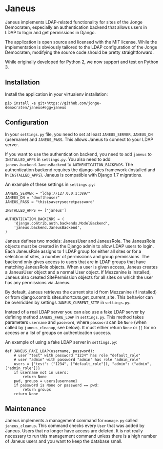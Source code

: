 Janeus
===

Janeus implements LDAP-related functionality for sites of the Jonge Democraten, especially an authentication backend that allows users in LDAP to login and get permissions in Django.

The application is open source and licensed with the MIT license.
While the implementation is obviously tailored to the LDAP configuration of the Jonge Democraten,
modifying the source code should be pretty straightforward.

While originally developed for Python 2, we now support and test on Python 3.

Installation
---

Install the application in your virtualenv installation:

`pip install -e git+https://github.com/jonge-democraten/janeus#egg=janeus`

Configuration
---

In your `settings.py` file, you need to set at least `JANEUS_SERVER`,
`JANEUS_DN` (username) and `JANEUS_PASS`.
This allows Janeus to connect to your LDAP server.

If you want to use the authentication backend, you need to add `janeus` to `INSTALLED_APPS` in `settings.py`.
You also need to add `janeus.backend.JaneusBackend` to `AUTHENTICATION_BACKENDS`.
The authentication backend requires the django-sites framework (installed and in `INSTALLED_APPS`).
Janeus is compatible with Django 1.7 migrations.

An example of these settings in `settings.py`:

    JANEUS_SERVER = "ldap://127.0.0.1:389/"
    JANEUS_DN = "dnoftheuser"
    JANEUS_PASS = "thisisaverysecretpassword"
    
    INSTALLED_APPS += ['janeus']
    
    AUTHENTICATION_BACKENDS = (
        'django.contrib.auth.backends.ModelBackend',
        'janeus.backend.JaneusBackend', 
    )

Janeus defines two models: JaneusUser and JaneusRole.
The JaneusRole objects must be created in the Django admin to allow LDAP users to login.
Each JaneusRole assigns to 1 LDAP group for either all sites or for a selection of sites,
a number of permissions and group permissions.
The backend only gives access to users that are in LDAP groups that have matching JaneusRole objects.
When a user is given access, Janeus creates a JaneusUser object and a normal User object.
If Mezzanine is installed, Janeus also created SitePermission objects for all sites on which the user has any permissions via Janeus.

By default, Janeus retrieves the current site id from Mezzanine (if installed) or from django.contrib.sites.shortcuts.get_current_site.
This behavior can be overridden by settings `JANEUS_CURRENT_SITE` in `settings.py`.

Instead of a real LDAP server you can also use a fake LDAP server by defining method `JANEUS_FAKE_LDAP` in `settings.py`.
This method takes parameters `username` and `password`, where `password` can be `None` (when called by `janeus_cleanup`, see below).
It must either return `None` or `[]` for no access or a list of groups on authentication success.

An example of using a fake LDAP server in `settings.py`:

    def JANEUS_FAKE_LDAP(username, password):
        # user "test" with password "1234" has role "default_role"
        # user "admin" with password "admin" has role "admin_role"
        users = {"test": ("1234", ["default_role"]), "admin": ("admin", ["admin_role"])}
        if username not in users:
            return None
        pwd, groups = users[username]
        if password is None or password == pwd:
            return groups
        return None

Maintenance
---

Janeus implements a management command for `manage.py` called `janeus_cleanup`.
This command checks every `User` that was added by Janeus. Users that no longer have access are deleted.
It is not really necessary to run this management command unless there is a high number of Janeus users and you want to keep the database small.
